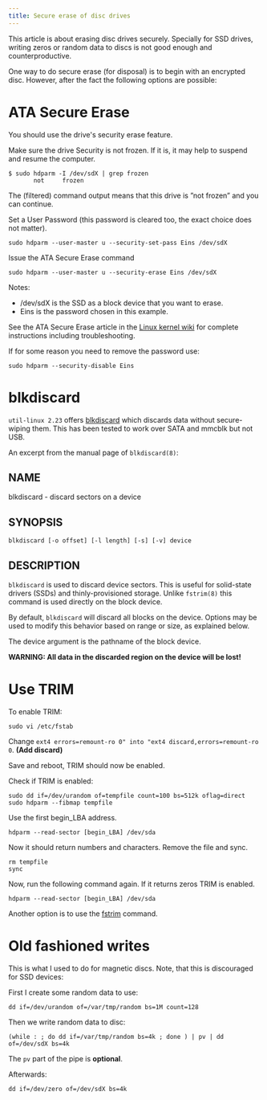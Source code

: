 ```yaml
---
title: Secure erase of disc drives
---
```


This article is about erasing disc drives securely.  Specially for SSD
drives, writing zeros or random data to discs is not good enough and
counterproductive.

One way to do secure erase (for disposal) is to begin with an encrypted
disc.  However, after the fact the following options are possible:

# ATA Secure Erase

You should use the drive's security erase feature.

Make sure the drive Security is not frozen. If it is, it may help to suspend and resume the computer.

```
$ sudo hdparm -I /dev/sdX | grep frozen
       not     frozen 
```

The (filtered) command output means that this drive is ”not frozen” and you can continue.

Set a User Password (this password is cleared too, the exact choice does not matter).

```
sudo hdparm --user-master u --security-set-pass Eins /dev/sdX
```

Issue the ATA Secure Erase command

```
sudo hdparm --user-master u --security-erase Eins /dev/sdX
```


Notes:

- /dev/sdX is the SSD as a block device that you want to erase.
- Eins is the password chosen in this example.

See the ATA Secure Erase article in the [Linux kernel wiki][wk1] for
complete instructions including troubleshooting.

If for some reason you need to remove the password use:

```
sudo hdparm --security-disable Eins
```

# blkdiscard

`util-linux 2.23` offers [blkdiscard][man1] which discards data without
secure-wiping them.  This has been tested to work over SATA and mmcblk
but not USB.

An excerpt from the manual page of `blkdiscard(8)`:

## NAME

blkdiscard - discard sectors on a device

## SYNOPSIS

```
blkdiscard [-o offset] [-l length] [-s] [-v] device
```

## DESCRIPTION

`blkdiscard` is used to discard device sectors. This is useful for
solid-state drivers (SSDs) and thinly-provisioned storage. Unlike
`fstrim(8)` this command is used directly on the block device.

By default, `blkdiscard` will discard all blocks on the device. Options
may be used to modify this behavior based on range or size, as explained
below.

The device argument is the pathname of the block device.

**WARNING: All data in the discarded region on the device will be lost!**


# Use TRIM

To enable TRIM:

```
sudo vi /etc/fstab
```

Change `ext4 errors=remount-ro 0" into "ext4 discard,errors=remount-ro 0`.
**(Add discard)**

Save and reboot, TRIM should now be enabled.

Check if TRIM is enabled:

```
sudo dd if=/dev/urandom of=tempfile count=100 bs=512k oflag=direct
sudo hdparm --fibmap tempfile
```

Use the first begin_LBA address.

```
hdparm --read-sector [begin_LBA] /dev/sda
```

Now it should return numbers and characters. Remove the file and sync.

```
rm tempfile
sync
```

Now, run the following command again. If it returns zeros TRIM is enabled.

```
hdparm --read-sector [begin_LBA] /dev/sda
```

Another option is to use the [fstrim][man2] command.

# Old fashioned writes

This is what I used to do for magnetic discs.  Note, that this is
discouraged for SSD devices:

First I create some random data to use:
```
dd if=/dev/urandom of=/var/tmp/random bs=1M count=128
```
Then we write random data to disc:
```
(while : ; do dd if=/var/tmp/random bs=4k ; done ) | pv | dd of=/dev/sdX bs=4k
```
The `pv` part of the pipe is **optional**.

Afterwards:
```
dd if=/dev/zero of=/dev/sdX bs=4k
```


[wk1]: https://ata.wiki.kernel.org/index.php/ATA_Secure_Erase
[man1]: http://man7.org/linux/man-pages/man8/blkdiscard.8.html
[man2]: http://man7.org/linux/man-pages/man8/fstrim.8.html
